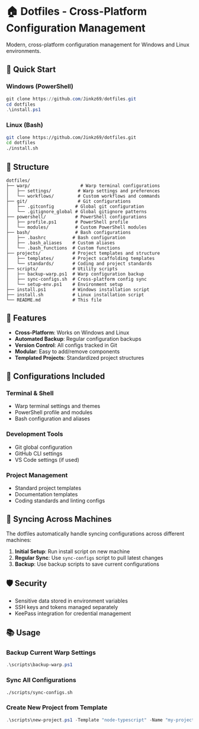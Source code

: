 # 🏠 Dotfiles - Cross-Platform Configuration Management

Modern, cross-platform configuration management for Windows and Linux environments.

## 🚀 Quick Start

### Windows (PowerShell)
```powershell
git clone https://github.com/Jinkz69/dotfiles.git
cd dotfiles
.\install.ps1
```

### Linux (Bash)
```bash
git clone https://github.com/Jinkz69/dotfiles.git
cd dotfiles
./install.sh
```

## 📁 Structure

```
dotfiles/
├── warp/                   # Warp terminal configurations
│   ├── settings/          # Warp settings and preferences
│   └── workflows/         # Custom workflows and commands
├── git/                   # Git configurations
│   ├── .gitconfig        # Global git configuration
│   └── .gitignore_global # Global gitignore patterns
├── powershell/           # PowerShell configurations
│   ├── profile.ps1       # PowerShell profile
│   └── modules/          # Custom PowerShell modules
├── bash/                 # Bash configurations
│   ├── .bashrc          # Bash configuration
│   ├── .bash_aliases    # Custom aliases
│   └── .bash_functions  # Custom functions
├── projects/            # Project templates and structure
│   ├── templates/       # Project scaffolding templates
│   └── standards/       # Coding and project standards
├── scripts/             # Utility scripts
│   ├── backup-warp.ps1  # Warp configuration backup
│   ├── sync-configs.sh  # Cross-platform config sync
│   └── setup-env.ps1    # Environment setup
├── install.ps1          # Windows installation script
├── install.sh           # Linux installation script
└── README.md            # This file
```

## 🔧 Features

- **Cross-Platform**: Works on Windows and Linux
- **Automated Backup**: Regular configuration backups
- **Version Control**: All configs tracked in Git
- **Modular**: Easy to add/remove components
- **Templated Projects**: Standardized project structures

## 🌟 Configurations Included

### Terminal & Shell
- Warp terminal settings and themes
- PowerShell profile and modules
- Bash configuration and aliases

### Development Tools
- Git global configuration
- GitHub CLI settings
- VS Code settings (if used)

### Project Management
- Standard project templates
- Documentation templates
- Coding standards and linting configs

## 🔄 Syncing Across Machines

The dotfiles automatically handle syncing configurations across different machines:

1. **Initial Setup**: Run install script on new machine
2. **Regular Sync**: Use `sync-configs` script to pull latest changes
3. **Backup**: Use backup scripts to save current configurations

## 🛡️ Security

- Sensitive data stored in environment variables
- SSH keys and tokens managed separately
- KeePass integration for credential management

## 📚 Usage

### Backup Current Warp Settings
```powershell
.\scripts\backup-warp.ps1
```

### Sync All Configurations
```bash
./scripts/sync-configs.sh
```

### Create New Project from Template
```powershell
.\scripts\new-project.ps1 -Template "node-typescript" -Name "my-project"
```
